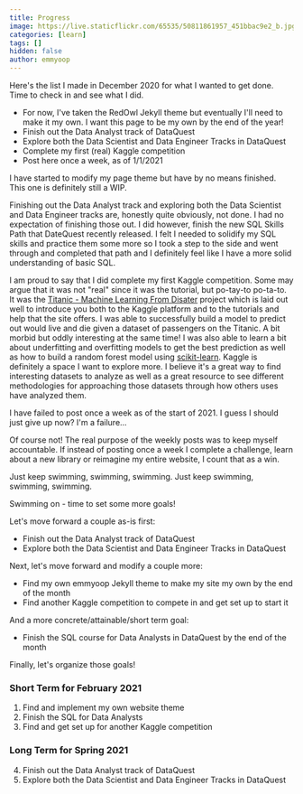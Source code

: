 ```yaml
---
title: Progress
image: https://live.staticflickr.com/65535/50811861957_451bbac9e2_b.jpg
categories: [learn]
tags: []
hidden: false
author: emmyoop
---
```


Here's the list I made in December 2020 for what I wanted to get done.  Time to check in and see what I did.

- For now, I've taken the RedOwl Jekyll theme but eventually I'll need to make it my own.  I want this page to be my own by the end of the year!
- Finish out the Data Analyst track of DataQuest
- Explore both the Data Scientist and Data Engineer Tracks in DataQuest
- Complete my first (real) Kaggle competition
- Post here once a week, as of 1/1/2021

I have started to modify my page theme but have by no means finished.  This one is definitely still a WIP.

Finishing out the Data Analyst track and exploring both the Data Scientist and Data Engineer tracks are, honestly quite obviously, not done.  I had no expectation of finishing those out.  I did however, finish the new SQL Skills Path that DateQuest recently released.  I felt I needed to solidify my SQL skills and practice them some more so I took a step to the side and went through and completed that path and I definitely feel like I have a more solid understanding of basic SQL.

I am proud to say that I did complete my first Kaggle competition.  Some may argue that it was not "real" since it was the tutorial, but po-tay-to po-ta-to.  It was the [Titanic - Machine Learning From Disater](https://www.kaggle.com/c/titanic) project which is laid out well to introduce you both to the Kaggle platform and to the tutorials and help that the site offers.  I was able to successfully build a model to predict out would live and die given a dataset of passengers on the Titanic.  A bit morbid but oddly interesting at the same time!  I was also able to learn a bit about underfitting and overfitting models to get the best prediction as well as how to build a random forest model using [scikit-learn](https://scikit-learn.org/stable/).  Kaggle is definitely a space I want to explore more.  I believe it's a great way to find interesting datasets to analyze as well as a great resource to see different methodologies for approaching those datasets through how others uses have analyzed them.

I have failed to post once a week as of the start of 2021.  I guess I should just give up now?  I'm a failure... 

Of course not!  The real purpose of the weekly posts was to keep myself accountable.  If instead of posting once a week I complete a challenge, learn about a new library or reimagine my entire website, I count that as a win.

Just keep swimming, swimming, swimming.  Just keep swimming, swimming, swimming.

Swimming on - time to set some more goals!

Let's move forward a couple as-is first:

- Finish out the Data Analyst track of DataQuest
- Explore both the Data Scientist and Data Engineer Tracks in DataQuest

Next, let's move forward and modify a couple more: 

- Find my own emmyoop Jekyll theme to make my site my own by the end of the month
- Find another Kaggle competition to compete in and get set up to start it

And a more concrete/attainable/short term goal:

- Finish the SQL course for Data Analysts in DataQuest by the end of the month

Finally, let's organize those goals!

### Short Term for February 2021
1. Find and implement my own website theme
2. Finish the SQL for Data Analysts
3. Find and get set up for another Kaggle competition
### Long Term for Spring 2021
4. Finish out the Data Analyst track of DataQuest
5. Explore both the Data Scientist and Data Engineer Tracks in DataQuest
